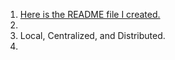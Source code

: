 1. [Here is the README file I created.](../../README.md)
2. 
3. Local, Centralized, and Distributed.
4. 

